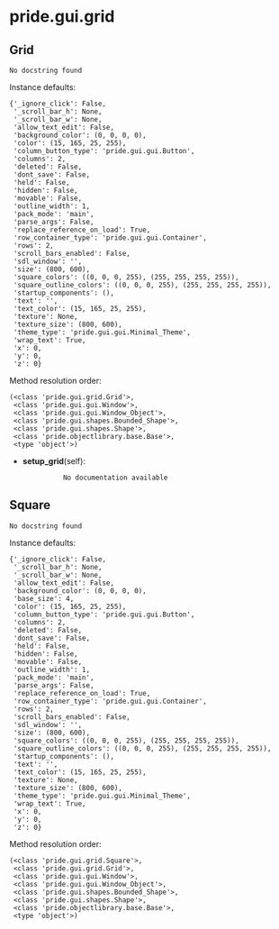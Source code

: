 pride.gui.grid
==============



Grid
--------------

	No docstring found


Instance defaults: 

	{'_ignore_click': False,
	 '_scroll_bar_h': None,
	 '_scroll_bar_w': None,
	 'allow_text_edit': False,
	 'background_color': (0, 0, 0, 0),
	 'color': (15, 165, 25, 255),
	 'column_button_type': 'pride.gui.gui.Button',
	 'columns': 2,
	 'deleted': False,
	 'dont_save': False,
	 'held': False,
	 'hidden': False,
	 'movable': False,
	 'outline_width': 1,
	 'pack_mode': 'main',
	 'parse_args': False,
	 'replace_reference_on_load': True,
	 'row_container_type': 'pride.gui.gui.Container',
	 'rows': 2,
	 'scroll_bars_enabled': False,
	 'sdl_window': '',
	 'size': (800, 600),
	 'square_colors': ((0, 0, 0, 255), (255, 255, 255, 255)),
	 'square_outline_colors': ((0, 0, 0, 255), (255, 255, 255, 255)),
	 'startup_components': (),
	 'text': '',
	 'text_color': (15, 165, 25, 255),
	 'texture': None,
	 'texture_size': (800, 600),
	 'theme_type': 'pride.gui.gui.Minimal_Theme',
	 'wrap_text': True,
	 'x': 0,
	 'y': 0,
	 'z': 0}

Method resolution order: 

	(<class 'pride.gui.grid.Grid'>,
	 <class 'pride.gui.gui.Window'>,
	 <class 'pride.gui.gui.Window_Object'>,
	 <class 'pride.gui.shapes.Bounded_Shape'>,
	 <class 'pride.gui.shapes.Shape'>,
	 <class 'pride.objectlibrary.base.Base'>,
	 <type 'object'>)

- **setup_grid**(self):

				No documentation available


Square
--------------

	No docstring found


Instance defaults: 

	{'_ignore_click': False,
	 '_scroll_bar_h': None,
	 '_scroll_bar_w': None,
	 'allow_text_edit': False,
	 'background_color': (0, 0, 0, 0),
	 'base_size': 4,
	 'color': (15, 165, 25, 255),
	 'column_button_type': 'pride.gui.gui.Button',
	 'columns': 2,
	 'deleted': False,
	 'dont_save': False,
	 'held': False,
	 'hidden': False,
	 'movable': False,
	 'outline_width': 1,
	 'pack_mode': 'main',
	 'parse_args': False,
	 'replace_reference_on_load': True,
	 'row_container_type': 'pride.gui.gui.Container',
	 'rows': 2,
	 'scroll_bars_enabled': False,
	 'sdl_window': '',
	 'size': (800, 600),
	 'square_colors': ((0, 0, 0, 255), (255, 255, 255, 255)),
	 'square_outline_colors': ((0, 0, 0, 255), (255, 255, 255, 255)),
	 'startup_components': (),
	 'text': '',
	 'text_color': (15, 165, 25, 255),
	 'texture': None,
	 'texture_size': (800, 600),
	 'theme_type': 'pride.gui.gui.Minimal_Theme',
	 'wrap_text': True,
	 'x': 0,
	 'y': 0,
	 'z': 0}

Method resolution order: 

	(<class 'pride.gui.grid.Square'>,
	 <class 'pride.gui.grid.Grid'>,
	 <class 'pride.gui.gui.Window'>,
	 <class 'pride.gui.gui.Window_Object'>,
	 <class 'pride.gui.shapes.Bounded_Shape'>,
	 <class 'pride.gui.shapes.Shape'>,
	 <class 'pride.objectlibrary.base.Base'>,
	 <type 'object'>)